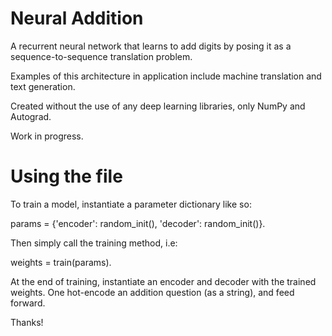 # Neural Addition

A recurrent neural network that learns to add digits by posing it as a sequence-to-sequence translation problem.

Examples of this architecture in application include machine translation and text generation.

Created without the use of any deep learning libraries, only NumPy and Autograd.

Work in progress.

# Using the file

To train a model, instantiate a parameter dictionary like so:

params = {'encoder': random_init(), 'decoder': random_init()}.

Then simply call the training method, i.e:

weights = train(params).

At the end of training, instantiate an encoder and decoder with the trained weights. One hot-encode an addition question (as a string),
and feed forward.

Thanks!

